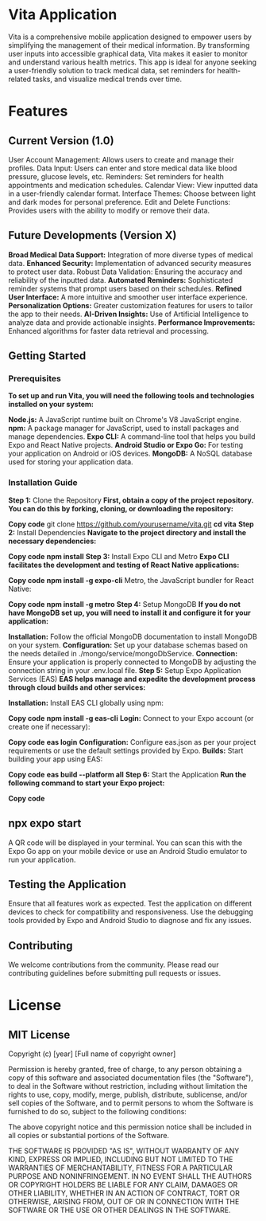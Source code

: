 # Vita Application
Vita is a comprehensive mobile application designed to empower users by simplifying the management of their medical information. By transforming user inputs into accessible graphical data, Vita makes it easier to monitor and understand various health metrics. This app is ideal for anyone seeking a user-friendly solution to track medical data, set reminders for health-related tasks, and visualize medical trends over time.

# Features
## Current Version (1.0)
User Account Management: Allows users to create and manage their profiles.
Data Input: Users can enter and store medical data like blood pressure, glucose levels, etc.
Reminders: Set reminders for health appointments and medication schedules.
Calendar View: View inputted data in a user-friendly calendar format.
Interface Themes: Choose between light and dark modes for personal preference.
Edit and Delete Functions: Provides users with the ability to modify or remove their data.
## Future Developments (Version X)
**Broad Medical Data Support:** Integration of more diverse types of medical data.
**Enhanced Security:** Implementation of advanced security measures to protect user data.
Robust Data Validation: Ensuring the accuracy and reliability of the inputted data.
**Automated Reminders:** Sophisticated reminder systems that prompt users based on their schedules.
**Refined User Interface:** A more intuitive and smoother user interface experience.
**Personalization Options:** Greater customization features for users to tailor the app to their needs.
**AI-Driven Insights:** Use of Artificial Intelligence to analyze data and provide actionable insights.
**Performance Improvements:** Enhanced algorithms for faster data retrieval and processing.
## Getting Started
### Prerequisites
__To set up and run Vita, you will need the following tools and technologies installed on your system:__

**Node.js:** A JavaScript runtime built on Chrome's V8 JavaScript engine.
**npm:** A package manager for JavaScript, used to install packages and manage dependencies.
**Expo CLI:** A command-line tool that helps you build Expo and React Native projects.
**Android Studio or Expo Go:** For testing your application on Android or iOS devices.
**MongoDB:** A NoSQL database used for storing your application data.
### Installation Guide
**Step 1:** Clone the Repository
__First, obtain a copy of the project repository. You can do this by forking, cloning, or downloading the repository:__

**Copy code**
git clone https://github.com/yourusername/vita.git
**cd vita**
**Step 2:** Install Dependencies
__Navigate to the project directory and install the necessary dependencies:__

__Copy code__
__npm install__
**Step 3:** Install Expo CLI and Metro
__Expo CLI facilitates the development and testing of React Native applications:__

**Copy code**
**npm install -g expo-cli**
Metro, the JavaScript bundler for React Native:

**Copy code**
**npm install -g metro**
**Step 4:** Setup MongoDB
**If you do not have MongoDB set up, you will need to install it and configure it for your application:**

**Installation:** Follow the official MongoDB documentation to install MongoDB on your system.
**Configuration:** Set up your database schemas based on the needs detailed in ./mongo/service/mongoDbService.
**Connection:** Ensure your application is properly connected to MongoDB by adjusting the connection string in your .env.local file.
**Step 5:** Setup Expo Application Services (EAS)
**EAS helps manage and expedite the development process through cloud builds and other services:**

**Installation:** Install EAS CLI globally using npm:

**Copy code**
**npm install -g eas-cli**
**Login:** Connect to your Expo account (or create one if necessary):

**Copy code**
**eas login**
**Configuration:** Configure eas.json as per your project requirements or use the default settings provided by Expo.
**Builds:** Start building your app using EAS:

**Copy code**
**eas build --platform all**
**Step 6:** Start the Application
**Run the following command to start your Expo project:**


**Copy code**
## **npx expo start**
A QR code will be displayed in your terminal. You can scan this with the Expo Go app on your mobile device or use an Android Studio emulator to run your application.

## Testing the Application
Ensure that all features work as expected. Test the application on different devices to check for compatibility and responsiveness. Use the debugging tools provided by Expo and Android Studio to diagnose and fix any issues.

## Contributing
We welcome contributions from the community. Please read our contributing guidelines before submitting pull requests or issues.

# License
## MIT License

Copyright (c) [year] [Full name of copyright owner]

Permission is hereby granted, free of charge, to any person obtaining a copy
of this software and associated documentation files (the "Software"), to deal
in the Software without restriction, including without limitation the rights
to use, copy, modify, merge, publish, distribute, sublicense, and/or sell
copies of the Software, and to permit persons to whom the Software is
furnished to do so, subject to the following conditions:

The above copyright notice and this permission notice shall be included in all
copies or substantial portions of the Software.

THE SOFTWARE IS PROVIDED "AS IS", WITHOUT WARRANTY OF ANY KIND, EXPRESS OR
IMPLIED, INCLUDING BUT NOT LIMITED TO THE WARRANTIES OF MERCHANTABILITY,
FITNESS FOR A PARTICULAR PURPOSE AND NONINFRINGEMENT. IN NO EVENT SHALL THE
AUTHORS OR COPYRIGHT HOLDERS BE LIABLE FOR ANY CLAIM, DAMAGES OR OTHER
LIABILITY, WHETHER IN AN ACTION OF CONTRACT, TORT OR OTHERWISE, ARISING FROM,
OUT OF OR IN CONNECTION WITH THE SOFTWARE OR THE USE OR OTHER DEALINGS IN THE
SOFTWARE.
